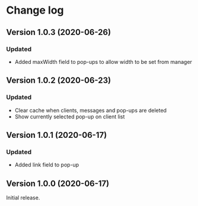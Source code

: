 Change log
==========
Version 1.0.3 (2020-06-26)
--------------------------
### Updated
- Added maxWidth field to pop-ups to allow width to be set from manager

Version 1.0.2 (2020-06-23)
--------------------------
### Updated
- Clear cache when clients, messages and pop-ups are deleted
- Show currently selected pop-up on client list

Version 1.0.1 (2020-06-17)
--------------------------
### Updated
- Added link field to pop-up

Version 1.0.0 (2020-06-17)
--------------------------
Initial release.


